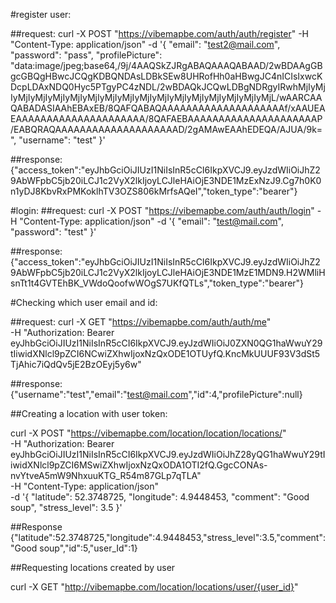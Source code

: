 #register user:

##request:
curl -X POST "https://vibemapbe.com/auth/auth/register" -H "Content-Type: application/json" -d '{
  "email": "test2@mail.com",
  "password": "pass",
  "profilePicture": "data:image/jpeg;base64,/9j/4AAQSkZJRgABAQAAAQABAAD/2wBDAAgGBgcGBQgHBwcJCQgKDBQNDAsLDBkSEw8UHRofHh0aHBwgJC4nICIsIxwcKDcpLDAxNDQ0Hyc5PTgyPC4zNDL/2wBDAQkJCQwLDBgNDRgyIRwhMjIyMjIyMjIyMjIyMjIyMjIyMjIyMjIyMjIyMjIyMjIyMjIyMjIyMjIyMjIyMjIyMjL/wAARCAAQABADASIAAhEBAxEB/8QAFQABAQAAAAAAAAAAAAAAAAAAAAf/xAAUEAEAAAAAAAAAAAAAAAAAAAAA/8QAFAEBAAAAAAAAAAAAAAAAAAAAAP/EABQRAQAAAAAAAAAAAAAAAAAAAAD/2gAMAwEAAhEDEQA/AJUA/9k=",
  "username": "test"
}'

##response:
{"access_token":"eyJhbGciOiJIUzI1NiIsInR5cCI6IkpXVCJ9.eyJzdWIiOiJhZ29AbWFpbC5jb20iLCJ1c2VyX2lkIjoyLCJleHAiOjE3NDE1MzExNzJ9.Cg7h0K0n1yDJ8KbvRxPMKoklhTV3OZS806kMrfsAQeI","token_type":"bearer"}



#login:
##request:
curl -X POST "https://vibemapbe.com/auth/auth/login" -H "Content-Type: application/json" -d '{
    "email": "test@mail.com",
    "password": "test"
}'

##response:
{"access_token":"eyJhbGciOiJIUzI1NiIsInR5cCI6IkpXVCJ9.eyJzdWIiOiJhZ29AbWFpbC5jb20iLCJ1c2VyX2lkIjoyLCJleHAiOjE3NDE1MzE1MDN9.H2WMliHsnTt1t4GVTEhBK_VWdoQoofwWOgS7UKfQTLs","token_type":"bearer"}


#Checking which user email and id:

##request:
curl -X GET "https://vibemapbe.com/auth/auth/me" \
     -H "Authorization: Bearer eyJhbGciOiJIUzI1NiIsInR5cCI6IkpXVCJ9.eyJzdWIiOiJ0ZXN0QG1haWwuY29tIiwidXNlcl9pZCI6NCwiZXhwIjoxNzQxODE1OTUyfQ.KncMkUUUF93V3dSt5TjAhic7iQdQv5jE2BzOEyj5y6w"

##response:
{"username":"test","email":"test@mail.com","id":4,"profilePicture":null}

##Creating a location with user token:

curl -X POST "https://vibemapbe.com/location/location/locations/" \
-H "Authorization: Bearer eyJhbGciOiJIUzI1NiIsInR5cCI6IkpXVCJ9.eyJzdWIiOiJhZ28yQG1haWwuY29tIiwidXNlcl9pZCI6MSwiZXhwIjoxNzQxODA1OTI2fQ.GgcCONAs-nvYtveA5mW9NhxuuKTG_R54m87GLp7qTLA" \
-H "Content-Type: application/json" \
-d '{
  "latitude": 52.3748725,
  "longitude": 4.9448453,
  "comment": "Good soup",
  "stress_level": 3.5
}'


##Response
{"latitude":52.3748725,"longitude":4.9448453,"stress_level":3.5,"comment":"Good soup","id":5,"user_Id":1}


##Requesting locations created by user

curl -X GET "http://vibemapbe.com/location/locations/user/{user_id}"

